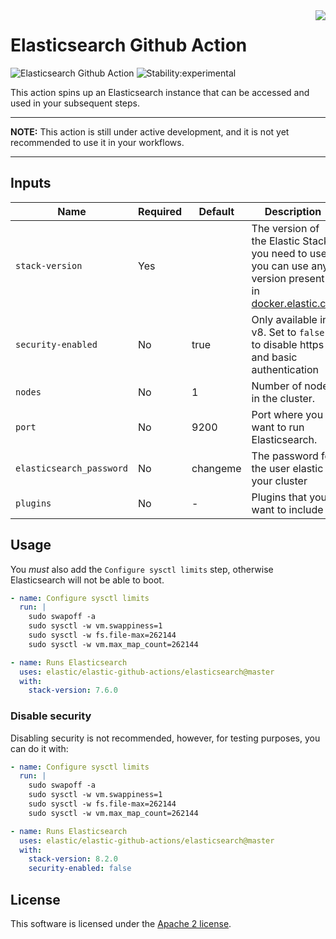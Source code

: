<img align="right" width="auto" height="auto" src="https://www.elastic.co/static-res/images/elastic-logo-200.png">

# Elasticsearch Github Action

![Elasticsearch Github Action](https://github.com/elastic/elasticsearch-github-action/workflows/Elasticsearch%20Github%20Action/badge.svg)  ![Stability:experimental](https://img.shields.io/badge/stability-experimental-orange)

This action spins up an Elasticsearch instance that can be accessed and used in your subsequent steps.

___

**NOTE:** This action is still under active development, and it is not yet recommended to use it in your workflows.
___

## Inputs

| Name                     | Required | Default  | Description                                                                                                                               |
|--------------------------|----------|----------|-------------------------------------------------------------------------------------------------------------------------------------------|
| `stack-version`          | Yes      |          | The version of the Elastic Stack you need to use, you can use any version present in [docker.elastic.co](https://www.docker.elastic.co/). |
| `security-enabled`       | No       | true     | Only available in v8. Set to `false` to disable https and basic authentication                                                            |
| `nodes`                  | No       | 1        | Number of nodes in the cluster.                                                                                                           |
| `port`                   | No       | 9200     | Port where you want to run Elasticsearch.                                                                                                 |
| `elasticsearch_password` | No       | changeme | The password for the user elastic in your cluster                                                                                         |
| `plugins`                | No       | -        | Plugins that you want to include                                                                                                          |

## Usage

You *must* also add the `Configure sysctl limits` step, otherwise Elasticsearch will not be able to boot.

```yml
- name: Configure sysctl limits
  run: |
    sudo swapoff -a
    sudo sysctl -w vm.swappiness=1
    sudo sysctl -w fs.file-max=262144
    sudo sysctl -w vm.max_map_count=262144

- name: Runs Elasticsearch
  uses: elastic/elastic-github-actions/elasticsearch@master
  with:
    stack-version: 7.6.0
```

### Disable security

Disabling security is not recommended, however, for testing purposes, you can do it with:

```yml
- name: Configure sysctl limits
  run: |
    sudo swapoff -a
    sudo sysctl -w vm.swappiness=1
    sudo sysctl -w fs.file-max=262144
    sudo sysctl -w vm.max_map_count=262144

- name: Runs Elasticsearch
  uses: elastic/elastic-github-actions/elasticsearch@master
  with:
    stack-version: 8.2.0
    security-enabled: false
```

## License

This software is licensed under the [Apache 2 license](./LICENSE).
